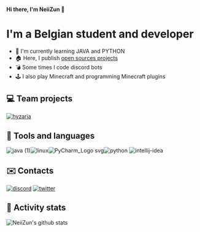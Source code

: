 #### Hi there, I'm NeiiZun 👋

 # I'm a Belgian student and developer

 - 🎈 I'm currently learning JAVA and PYTHON
 - 🏠 Here, I publish [open sources projects]([https://github.com/NeiiZun?tab=repositories](https://github.com/NeiiZun?tab=repositories))
 - 💣 Some times I code discord bots
 - 🕹 I also play Minecraft and programming Minecraft plugins 

## 💻 Team projects 

[![hyzaria](https://user-images.githubusercontent.com/49725253/89104001-429a5100-d416-11ea-825a-42e8dba821ac.png)](https://twitter.com/HyzariaFR)

## 🧵 Tools and languages

![java (1)](https://user-images.githubusercontent.com/49725253/89103931-db7c9c80-d415-11ea-9446-4f50238165f0.png)![linux](https://user-images.githubusercontent.com/49725253/89103932-db7c9c80-d415-11ea-89f9-d50d387204ae.png)![PyCharm_Logo svg](https://user-images.githubusercontent.com/49725253/89103933-dc153300-d415-11ea-8edd-77f114799102.png)![python](https://user-images.githubusercontent.com/49725253/89103934-dc153300-d415-11ea-8ea5-3251ebb0f96c.png) ![intellij-idea](https://user-images.githubusercontent.com/49725253/89103936-dcadc980-d415-11ea-83b7-b7d61050c2d6.png)


## ✉️ Contacts
 
[![discord](https://user-images.githubusercontent.com/49725253/89103935-dc153300-d415-11ea-9d31-b10fa52e8234.png)](https://dsc.bio/NeiiZun) [![twitter](https://user-images.githubusercontent.com/49725253/89103978-1bdc1a80-d416-11ea-8e99-e9a59e90eb88.png)](https://twitter.com/Neiizun)

## 🌟 Activity stats

![NeiiZun's github stats](https://github-readme-stats.vercel.app/api?username=NeiiZun&hide=contribs,prs)
